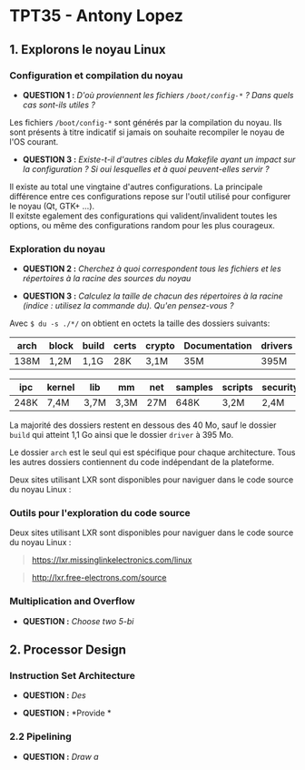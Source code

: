 # **TPT35 - Antony Lopez**

## **1. Explorons le noyau Linux**
### Configuration et compilation du noyau
- **QUESTION 1 :** _D'où proviennent les fichiers `/boot/config-*` ? Dans quels cas sont-ils utiles ?_

Les fichiers `/boot/config-*` sont générés par la compilation du noyau. Ils sont présents à titre indicatif si jamais on souhaite recompiler le noyau de l'OS courant.

- **QUESTION 3 :** *Existe-t-il d'autres cibles du Makefile ayant un impact sur la configuration ? Si oui lesquelles et à quoi peuvent-elles servir ?*

Il existe au total une vingtaine  d'autres configurations. La principale différence entre ces configurations repose sur l'outil utilisé pour configurer le noyau (Qt, GTK+ ...).  
Il exitste egalement des configurations qui valident/invalident toutes les options, ou même des configurations random pour les plus courageux.

### Exploration du noyau
- **QUESTION 2 :** *Cherchez à quoi correspondent tous les fichiers et les répertoires à la racine des sources du noyau*



- **QUESTION 3 :** *Calculez la taille de chacun des répertoires à la racine (indice : utilisez la commande du). Qu'en pensez-vous ?*

Avec `$ du -s ./*/` on obtient en octets la taille des dossiers suivants:


arch|block|build|certs|crypto|Documentation|drivers|firmware|fs|include |init
-|-|-|-|-|-|-|-|-|-|-
138M|1,2M	|1,1G	|28K	|3,1M	|35M	|395M	|6,1M	|37M	|35M |192K

ipc|kernel|lib|mm|net|samples|scripts|security|sound|tools|usr|virt
-|-|-|-|-|-|-|-|-|-|-|-
248K	|7,4M	|3,7M	|3,3M	|27M	|648K	|3,2M	|2,4M	|32M	|13M	|36K	|516K

La majorité des dossiers restent en dessous des 40 Mo, sauf le dossier `build` qui atteint 1,1 Go ainsi que le dossier `driver` à 395 Mo.

Le dossier `arch` est le seul qui est spécifique pour chaque architecture. Tous les autres dossiers contiennent du code indépendant de la plateforme.


Deux sites utilisant LXR sont disponibles pour naviguer dans le code source du noyau Linux :


### Outils pour l'exploration du code source

Deux sites utilisant LXR sont disponibles pour naviguer dans le code source du noyau Linux :
>https://lxr.missinglinkelectronics.com/linux

>http://lxr.free-electrons.com/source



### Multiplication and Overflow
- **QUESTION :** *Choose two 5-bi*



## **2. Processor Design**
### Instruction Set Architecture
- **QUESTION :** *Des*



- **QUESTION :** *Provide *

### 2.2 Pipelining
- **QUESTION :** *Draw a*
